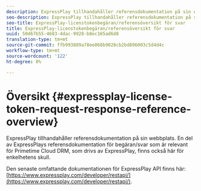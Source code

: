 ```yaml
---
description: ExpressPlay tillhandahåller referensdokumentation på sin webbplats. En del av ExpressPlays referensdokumentation för begäran/svar som är relevant för Primetime Cloud DRM, som drivs av ExpressPlay, finns också här för enkelhetens skull.
seo-description: ExpressPlay tillhandahåller referensdokumentation på sin webbplats. En del av ExpressPlays referensdokumentation för begäran/svar som är relevant för Primetime Cloud DRM, som drivs av ExpressPlay, finns också här för enkelhetens skull.
seo-title: ExpressPlay-licenstokenbegäran/referensöversikt för svar
title: ExpressPlay-licenstokenbegäran/referensöversikt för svar
uuid: 50d67b55-4683-4dac-9928-b8ec165ad6d8
translation-type: tm+mt
source-git-commit: ffb993889a78ee068b9028cb2bd896003c5d4d4c
workflow-type: tm+mt
source-wordcount: '122'
ht-degree: 0%

---
```



# Översikt {#expressplay-license-token-request-response-reference-overview}

ExpressPlay tillhandahåller referensdokumentation på sin webbplats. En del av ExpressPlays referensdokumentation för begäran/svar som är relevant för Primetime Cloud DRM, som drivs av ExpressPlay, finns också här för enkelhetens skull.

Den senaste omfattande dokumentationen för ExpressPlay API finns här: [https://www.expressplay.com/developer/restapi/](https://www.expressplay.com/developer/restapi/).